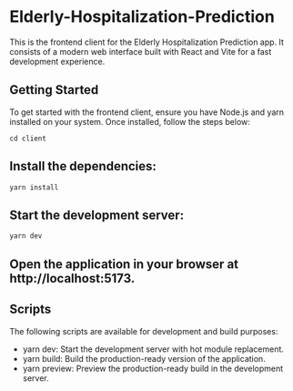 # Elderly-Hospitalization-Prediction

This is the frontend client for the Elderly Hospitalization Prediction app. It consists of a modern web interface built with React and Vite for a fast development experience.

## Getting Started
To get started with the frontend client, ensure you have Node.js and yarn installed on your system. Once installed, follow the steps below:

`` cd client ``
## Install the dependencies:

`` yarn install `` 

## Start the development server:

`` yarn dev `` 

## Open the application in your browser at http://localhost:5173.

## Scripts
The following scripts are available for development and build purposes:

- yarn dev: Start the development server with hot module replacement.
- yarn build: Build the production-ready version of the application.
- yarn preview: Preview the production-ready build in the development server.
